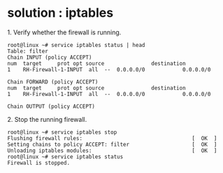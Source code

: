 # solution : iptables

1\. Verify whether the firewall is running.

    root@linux ~# service iptables status | head
    Table: filter
    Chain INPUT (policy ACCEPT)
    num  target     prot opt source               destination         
    1    RH-Firewall-1-INPUT  all  --  0.0.0.0/0            0.0.0.0/0           

    Chain FORWARD (policy ACCEPT)
    num  target     prot opt source               destination         
    1    RH-Firewall-1-INPUT  all  --  0.0.0.0/0            0.0.0.0/0           

    Chain OUTPUT (policy ACCEPT)

2\. Stop the running firewall.

    root@linux ~# service iptables stop
    Flushing firewall rules:                                   [  OK  ]
    Setting chains to policy ACCEPT: filter                    [  OK  ]
    Unloading iptables modules:                                [  OK  ]
    root@linux ~# service iptables status
    Firewall is stopped.

